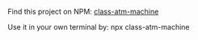 Find this project on NPM: [class-atm-machine](https://www.npmjs.com/package/class-atm-machine)

Use it in your own terminal by: npx class-atm-machine